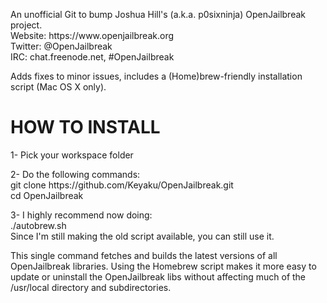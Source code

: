 <p>An unofficial Git to bump Joshua Hill's (a.k.a. p0sixninja) OpenJailbreak project.<br>
Website: https://www.openjailbreak.org<br>
Twitter: @OpenJailbreak<br>
IRC: chat.freenode.net, #OpenJailbreak</p>

<p>Adds fixes to minor issues, includes a (Home)brew-friendly installation script (Mac OS X only).</p>

<h1>HOW TO INSTALL</h1>

<p>1- Pick your workspace folder</p>

<p>2- Do the following commands:<br>
git clone https://github.com/Keyaku/OpenJailbreak.git<br>
cd OpenJailbreak</p>

<p>3- I highly recommend now doing:<br>
./autobrew.sh<br>
Since I'm still making the old script available, you can still use it.</p>

<p>This single command fetches and builds the latest versions of all OpenJailbreak libraries.
Using the Homebrew script makes it more easy to update or uninstall the OpenJailbreak libs
without affecting much of the /usr/local directory and subdirectories.</p>
